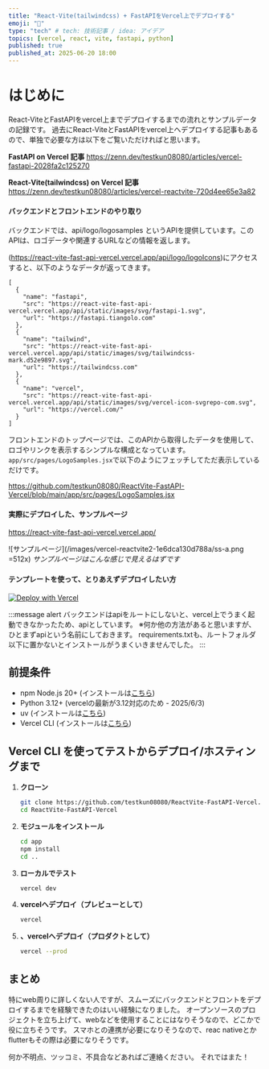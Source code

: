 ```yaml
---
title: "React-Vite(tailwindcss) + FastAPIをVercel上でデプロイする"
emoji: "🐒"
type: "tech" # tech: 技術記事 / idea: アイデア
topics: [vercel, react, vite, fastapi, python]
published: true
published_at: 2025-06-20 18:00
---
```



# はじめに
React-ViteとFastAPIをvercel上までデプロイするまでの流れとサンプルデータの記録です。
過去にReact-ViteとFastAPIをvercel上へデプロイする記事もあるので、単独で必要な方は以下をご覧いただければと思います。

**FastAPI on Vercel 記事**
https://zenn.dev/testkun08080/articles/vercel-fastapi-2028fa2c125270

**React-Vite(tailwindcss) on Vercel 記事**
https://zenn.dev/testkun08080/articles/vercel-reactvite-720d4ee65e3a82


#### バックエンドとフロントエンドのやり取り
バックエンドでは、api/logo/logosamples というAPIを提供しています。このAPIは、ロゴデータや関連するURLなどの情報を返します。

(https://react-vite-fast-api-vercel.vercel.app/api/logo/logoIcons)にアクセスすると、以下のようなデータが返ってきます。

```
[
  {
    "name": "fastapi",
    "src": "https://react-vite-fast-api-vercel.vercel.app/api/static/images/svg/fastapi-1.svg",
    "url": "https://fastapi.tiangolo.com"
  },
  {
    "name": "tailwind",
    "src": "https://react-vite-fast-api-vercel.vercel.app/api/static/images/svg/tailwindcss-mark.d52e9897.svg",
    "url": "https://tailwindcss.com"
  },
  {
    "name": "vercel",
    "src": "https://react-vite-fast-api-vercel.vercel.app/api/static/images/svg/vercel-icon-svgrepo-com.svg",
    "url": "https://vercel.com/"
  }
]

```

フロントエンドのトップページでは、このAPIから取得したデータを使用して、ロゴやリンクを表示するシンプルな構成となっています。
`app/src/pages/LogoSamples.jsx`で以下のようにフェッチしてただ表示しているだけです。


https://github.com/testkun08080/ReactVite-FastAPI-Vercel/blob/main/app/src/pages/LogoSamples.jsx

#### 実際にデプロイした、サンプルページ
https://react-vite-fast-api-vercel.vercel.app/

![サンプルページ](/images/vercel-reactvite2-1e6dca130d788a/ss-a.png =512x)
*サンプルページはこんな感じで見えるはずです*


#### テンプレートを使って、とりあえずデプロイしたい方

[![Deploy with Vercel](https://vercel.com/button)](https://vercel.com/import/git?s=https://github.com/testkun08080/ReactVite-FastAPI-Vercel)

:::message alert
バックエンドはapiをルートにしないと、vercel上でうまく起動できなかったため、apiとしています。
※何か他の方法があると思いますが、ひとまずapiという名前にしておきます。
requirements.txtも、ルートフォルダ以下に置かないとインストールがうまくいきませんでした。
:::

## 前提条件
- npm Node.js 20+ (インストールは[こちら](https://nodejs.org/en/download/))
- Python 3.12+ (vercelの最新が3.12対応のため - 2025/6/3)
- uv (インストールは[こちら](https://docs.astral.sh/uv/getting-started/installation/))
- Vercel CLI (インストールは[こちら](https://vercel.com/docs/cli#installing-vercel-cli/))


## Vercel CLI を使ってテストからデプロイ/ホスティングまで

1. **クローン**
    ```bash
    git clone https://github.com/testkun08080/ReactVite-FastAPI-Vercel.git
    cd ReactVite-FastAPI-Vercel
   ```
2. **モジュールをインストール**
    ```bash
    cd app
    npm install
    cd ..
3. **ローカルでテスト**
    ```bash
    vercel dev
   ```
4. **vercelへデプロイ（プレビューとして）**
    ```bash
    vercel
   ```
5. **、vercelへデプロイ（プロダクトとして）**
    ```bash
    vercel --prod
   ```

## まとめ
特にweb周りに詳しくない人ですが、スムーズにバックエンドとフロントをデプロイするまでを経験できたのはいい経験になりました。
オープンソースのプロジェクトを立ち上げて、webなどを使用することにはなりそうなので、どこかで役に立ちそうです。
スマホとの連携が必要になりそうなので、reac nativeとかflutterもその際は必要になりそうです。

何か不明点、ツッコミ、不具合などあればご連絡ください。
それではまた！